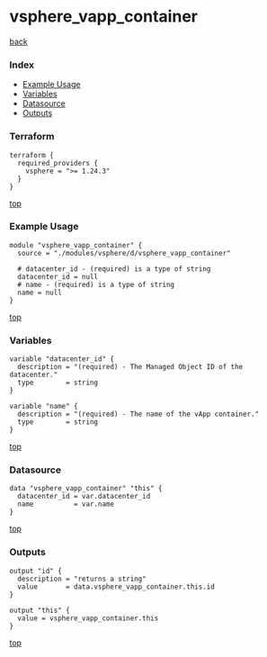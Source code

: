 # vsphere_vapp_container

[back](../vsphere.md)

### Index

- [Example Usage](#example-usage)
- [Variables](#variables)
- [Datasource](#datasource)
- [Outputs](#outputs)

### Terraform

```hcl
terraform {
  required_providers {
    vsphere = ">= 1.24.3"
  }
}
```

[top](#index)

### Example Usage

```hcl
module "vsphere_vapp_container" {
  source = "./modules/vsphere/d/vsphere_vapp_container"

  # datacenter_id - (required) is a type of string
  datacenter_id = null
  # name - (required) is a type of string
  name = null
}
```

[top](#index)

### Variables

```hcl
variable "datacenter_id" {
  description = "(required) - The Managed Object ID of the datacenter."
  type        = string
}

variable "name" {
  description = "(required) - The name of the vApp container."
  type        = string
}
```

[top](#index)

### Datasource

```hcl
data "vsphere_vapp_container" "this" {
  datacenter_id = var.datacenter_id
  name          = var.name
}
```

[top](#index)

### Outputs

```hcl
output "id" {
  description = "returns a string"
  value       = data.vsphere_vapp_container.this.id
}

output "this" {
  value = vsphere_vapp_container.this
}
```

[top](#index)